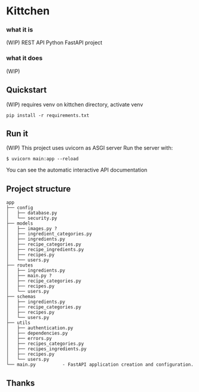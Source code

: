 # Kittchen

### what it is
(WIP)
REST API Python FastAPI project

### what it does
(WIP)

## Quickstart
(WIP)
requires venv
on kittchen directory, activate venv

    pip install -r requirements.txt

## Run it
(WIP)
This project uses uvicorn as ASGI server
Run the server with:

    $ uvicorn main:app --reload

You can see the automatic interactive API documentation

## Project structure
    app
    ├── config            
    │   ├── database.py
    │   └── security.py 
    ├── models
    │   ├── images.py ?
    │   ├── ingredient_categories.py
    │   ├── ingredients.py
    │   ├── recipe_categories.py
    │   ├── recipe_ingredients.py
    │   ├── recipes.py
    │   └── users.py
    ├── routes
    │   ├── ingredients.py
    │   ├── main.py ?
    │   ├── recipe_categories.py
    │   ├── recipes.py
    │   └── users.py
    ├── schemas
    │   ├── ingredients.py
    │   ├── recipe_categories.py
    │   ├── recipes.py
    │   └── users.py
    ├── utils
    │   ├── authentication.py
    │   ├── dependencies.py
    │   ├── errors.py
    │   ├── recipes_categories.py
    │   ├── recipes_ingredients.py
    │   ├── recipes.py
    │   └── users.py
    └── main.py          - FastAPI application creation and configuration.


## Thanks
